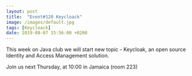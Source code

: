 ```yaml
---
layout: post
title:  "Event#120 Keycloack"
image: /images/default.jpg
tags: [Keycloack]
date: 2019-08-07 15:56:00 +0200
---
```


This week on Java club we will start new topic - Keycloak, an open source Identity and Access Management solution.[]()

Join us next Thursday, at 10:00 in Jamaica (room 223)